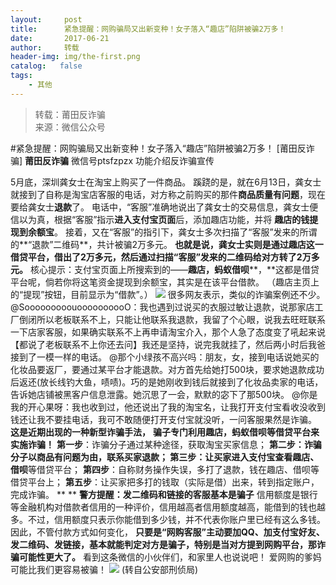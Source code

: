 ```yaml
---
layout:     post
title:      紧急提醒：网购骗局又出新变种！女子落入“趣店”陷阱被骗2万多！
date:       2017-06-21
author:     转载
header-img: img/the-first.png
catalog:   false
tags:
    - 其他
---
```


<blockquote><p>转载：莆田反诈骗<br>
来源：微信公众号</p></blockquote>

#紧急提醒：网购骗局又出新变种！女子落入“趣店”陷阱被骗2万多！
[莆田反诈骗]
**莆田反诈骗**
微信号ptsfzpzx
功能介绍反诈骗宣传

5月底，深圳龚女士在淘宝上购买了一件商品。
蹊跷的是，就在6月13日，龚女士就接到了自称是淘宝店客服的电话，对方称之前购买的那件**商品质量有问题**，现在要给龚女士**退款**了。
电话中，“客服”准确地说出了龚女士的交易信息，龚女士便信以为真，根据“客服”指示**进入支付宝页面**后，添加趣店功能，并将
**趣店的钱提现到余额宝**。
接着，又在“客服”的指引下，龚女士多次扫描了“客服”发来的所谓的**“退款”二维码**，共计被骗2万多元。
**也就是说，龚女士实则是通过趣店这一借贷平台，借出了2万多元，然后通过扫描“客服”发来的二维码给对方转了2万多元。**
核心提示：支付宝页面上所搜索到的——**趣店，蚂蚁借呗****，**这都是借贷平台呢，倘若你将这笔资金提现到余额宝，其实是在该平台借款。
（趣店主页上的“提现”按钮，目前显示为“借款”。）
![]({{site.baseurl}}/postimg/wOQ4aVtpQaIFxBGiaXHPIJeYY4icvaI078rmia65giaj8p2jRnd8X75Acn5Fib61qwJgiaoSqULZ6Dm0YaicVNMOgbAmQ.png)
很多网友表示，类似的诈骗案例还不少。
@SooooooooouoooooooooO：我也遇到过说买的衣服过敏让退款，说那家店工厂倒闭所以老板联系不上，只能让他联系我退款，我留了个心眼，说我去旺旺联系一下店家客服，如果确实联系不上再申请淘宝介入，那个人急了态度变了吼起来说【都说了老板联系不上你还去问】我还是坚持，说完我就挂了，然后两小时后我爸接到了一模一样的电话。
@那个小绿孩不高兴吗：朋友，女，接到电话说她买的化妆品要返厂，要通过某平台才能退款。对方首先给她打500块，要求她退款成功后返还(放长线钓大鱼，啧啧)。巧的是她刚收到钱后就接到了化妆品卖家的电话，告诉她店铺被黑客户信息泄露。她沉思了一会，默默的宓下了那500块。
@你是我的开心果呀：我也收到过，他还说出了我的淘宝名，让我打开支付宝看收没收到钱还让我不要挂电话，我可不敢随便打开支付宝就没听，一问客服果然是诈骗。
**这是近期出现的一种新型诈骗手法，**
**骗子专门利用趣店，蚂蚁借呗等借贷平台来实施诈骗！**
**第一步**：诈骗分子通过某种途径，获取淘宝买家信息；
**第二步：**诈骗分子以商品有问题为由，联系买家退款；
**第三步**：让买家进入支付宝查看**趣店、借呗**等借贷平台；
**第四步**：自称财务操作失误，多打了退款，钱在趣店、借呗等借贷平台上；
**第五步**：让买家把多打的钱取（实际是借）出来，转到指定账户，完成诈骗。
**
**
**警方提醒：发二维码和链接的客服基本是骗子**
信用额度是银行等金融机构对借款者信用的一种评价，信用越高者信用额度越高，能借到的钱也越多。不过，信用额度只表示你能借到多少钱，并不代表你账户里已经有这么多钱。
因此，不管付款方式如何变化，
**只要是“网购客服”主动要加QQ、加支付宝好友、发二维码、发链接，基本就能判定对方是骗子，特别是当对方提到网购平台，那诈骗可能性更大了。**
看到这条微信的小伙伴们，和家里人也说说吧！
爱网购的爹妈可能比我们更容易被骗！
![]({{site.baseurl}}/postimg/wOQ4aVtpQaIFxBGiaXHPIJeYY4icvaI078sCWowia1rKQDZHAACjhJiaoawHKECy41icTHcicc9luAicNM3WCdgVqdpWA.png)
(转自公安部刑侦局)

